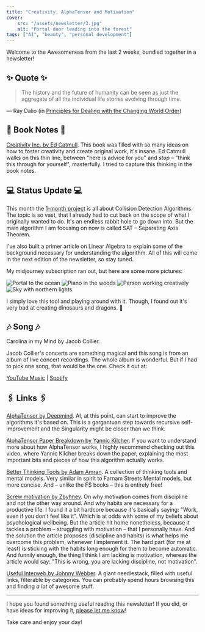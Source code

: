 ```yaml
---
title: "Creativity, AlphaTensor and Motivation"
cover:
    src: "/assets/newsletter/3.jpg"
    alt: "Portal door leading into the forest"
tags: ["AI", "beauty", "personal development"]
---
```


Welcome to the Awesomeness from the last 2 weeks, bundled together in a newsletter!

## ✨ Quote ✨

> The history and the future of humanity can be seen as just the aggregate of all the individual life stories evolving through time.

— Ray Dalio (in [Principles for Dealing with the Changing World Order](https://www.amazon.com/dp/1982160276))

## 📖 Book Notes 📖 
[Creativity Inc. by Ed Catmull](/booknotes/creativity-inc). This book was filled with so many ideas on how to foster creativity and create original work, it's insane. Ed Catmull walks on this thin line, between "here is advice for you" and *stop* – "think this through for yourself", masterfully. I tried to capture this thinking in the book notes.

## 💻 Status Update 💻 
This month the [1-month project](/1-month-projects) is all about Collision Detection Algorithms. The topic is so vast, that I already had to cut back on the scope of what I originally wanted to do. It's an endless rabbit hole to go down into. But the main algorithm I am focusing on now is called SAT – Separating Axis Theorem.

I've also built a primer article on Linear Algebra to explain some of the background necessary for understanding the algorithm. All of this will come in the next edition of the newsletter, so stay tuned. 

My midjourney subscription ran out, but here are some more pictures:

![Portal to the ocean](/assets/midjourney/the-door-to-the-ocean.jpg)
![Piano in the woods](/assets/midjourney/piano-in-the-woods.jpg)
![Person working creatively](/assets/midjourney/creative-work.jpg)
![Sky with northern lights](/assets/midjourney/northern-lights.jpg)

I simply love this tool and playing around with it. Though, I found out it's very bad at creating dinosaurs and dragons. 🥲

## 🎶 Song 🎶 
Carolina in my Mind by Jacob Collier. 

Jacob Collier's concerts are something magical and this song is from an album of live concert recordings. The whole album is wonderful. But if I had to pick one song, that would be the one. Check it out at: 
 
[YouTube Music](https://music.youtube.com/watch?v=vm7jE9SRCl0) | [Spotify](https://open.spotify.com/track/6kAx8h71q3ER1iEL9folun)


## 🖇️ Links 🖇️

[AlphaTensor by Deepmind](https://www.deepmind.com/blog/discovering-novel-algorithms-with-alphatensor). AI, at this point, can start to improve the algorithms it's based on. This is a gargantuan step towards recursive self-improvement and the Singularity might be closer than we think.

[AlphaTensor Paper Breakdown by Yannic Kilcher](https://www.youtube.com/watch?v=3N3Bl5AA5QU). If you want to understand more about how AlphaTensor works, I highly recommend checking out this video, where Yannic Kilcher breaks down the paper, explaining the most important bits and pieces of how this algorithm actually works.

[Better Thinking Tools by Adam Amran](https://untools.co/). A collection of thinking tools and mental models. Very similar in spirit to Farnam Streets Mental models, but more concise. And – unlike the FS books – this is entirely free!

[Screw motivation by Zbyhnev](https://www.wisdomination.com/screw-motivation-what-you-need-is-discipline/). On why motivation comes from discipline and not the other way around. And why habits are necessary for a productive life. I found it a bit hardcore because it's basically saying: "Work, even if you don't feel like it". Which is at odds with some of my beliefs about psychological wellbeing. But the article hit home nonetheless, because it tackles a problem – struggling with motivation – that I personally have. And the solution the article proposes (discipline and habits) is what helps me overcome this problem, whenever I implement it. The hard part (for me at least) is sticking with the habits long enough for them to become automatic. And funnily enough, the thing I think I am lacking is motivation, whereas the article would say: "This is wrong, you are lacking discipline, not motivation".

[Useful Interweb by Johnny Webber](https://usefulinterweb.com/). A giant needlestack, filled with useful links, filterable by categories. You can probably spend hours browsing this and finding *a lot* of awesome stuff.

---

I hope you found something useful reading this newsletter! If you did, or have ideas for improving it, [please let me know](https://airtable.com/shro1VeyG4lkNXkx2)!

Take care and enjoy your day!